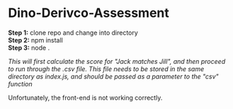 # Dino-Derivco-Assessment

**Step 1:** clone repo and change into directory <br>
**Step 2:** npm install <br>
**Step 3:** node .

*This will first calculate the score for "Jack matches Jill", and then proceed to run through the .csv file. This file needs to be stored in the same directory as index.js, and should be passed as a parameter to the "csv" function*

Unfortunately, the front-end is not working correctly.
